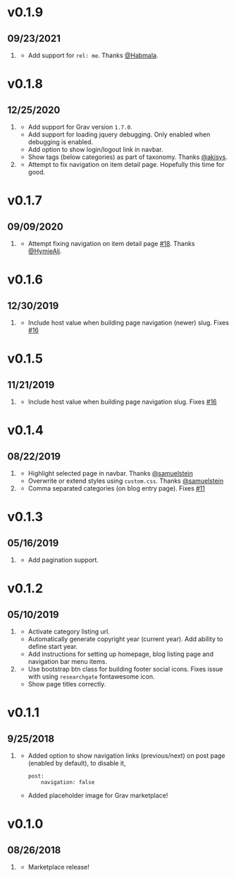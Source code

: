 # v0.1.9
## 09/23/2021

1. [](#new)
    * Add support for `rel: me`. Thanks [@Habmala](https://github.com/Habmala).

# v0.1.8
## 12/25/2020

1. [](#new)
    * Add support for Grav version `1.7.0`.
    * Add support for loading jquery debugging. Only enabled when debugging is enabled.
    * Add option to show login/logout link in navbar.
    * Show tags (below categories) as part of taxonomy. Thanks [@akisys](https://github.com/akisys).
1. [](#bugfix)
    * Attempt to fix navigation on item detail page. Hopefully this time for good.

# v0.1.7
## 09/09/2020

1. [](#bugfix)
    * Attempt fixing navigation on item detail page [#18](https://github.com/ParitoshBh/grav-coder/issues/18). Thanks [@HymieAli](https://github.com/HymieAli).

# v0.1.6
## 12/30/2019

1. [](#bugfix)
    * Include host value when building page navigation (newer) slug. Fixes [#16](https://github.com/ParitoshBh/grav-coder/issues/16)

# v0.1.5
## 11/21/2019

1. [](#bugfix)
    * Include host value when building page navigation slug. Fixes [#16](https://github.com/ParitoshBh/grav-coder/issues/16)

# v0.1.4
## 08/22/2019

1. [](#new)
    * Highlight selected page in navbar. Thanks [@samuelstein](https://github.com/samuelstein)
    * Overwrite or extend styles using `custom.css`. Thanks [@samuelstein](https://github.com/samuelstein)
1. [](#bugfix)
    * Comma separated categories (on blog entry page). Fixes [#11](https://github.com/ParitoshBh/grav-coder/issues/11)

# v0.1.3
## 05/16/2019

1. [](#new)
    * Add pagination support.

# v0.1.2
## 05/10/2019

1. [](#new)
    * Activate category listing url.
    * Automatically generate copyright year (current year). Add ability to define start year.
    * Add instructions for setting up homepage, blog listing page and navigation bar menu items.
1. [](#bugfix)
    * Use bootstrap btn class for building footer social icons. Fixes issue with using `researchgate` fontawesome icon.
    * Show page titles correctly.

# v0.1.1
## 9/25/2018

1. [](#new)
    * Added option to show navigation links (previous/next) on post page (enabled by default), to disable it,
        ```
        post:
            navigation: false
        ```
    * Added placeholder image for Grav marketplace!

# v0.1.0
##  08/26/2018

1. [](#new)
    * Marketplace release!
